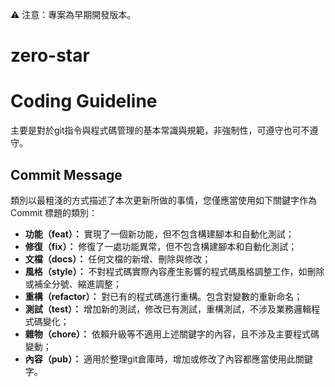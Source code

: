 ⚠ 注意：專案為早期開發版本。

# zero-star


# Coding Guideline

主要是對於git指令與程式碼管理的基本常識與規範，非強制性，可遵守也可不遵守。

## Commit Message

類別以最粗淺的方式描述了本次更新所做的事情，您僅應當使用如下關鍵字作為 Commit 標題的類別：

* **功能（feat）：** 實現了一個新功能，但不包含構建腳本和自動化測試；
* **修復（fix）：** 修復了一處功能異常，但不包含構建腳本和自動化測試；
* **文檔（docs）：** 任何文檔的新增、刪除與修改；
* **風格（style）：** 不對程式碼實際內容產生影響的程式碼風格調整工作，如刪除或補全分號、縮進調整；
* **重構（refactor）：** 對已有的程式碼進行重構。包含對變數的重新命名；
* **測試（test）：** 增加新的測試，修改已有測試，重構測試，不涉及業務邏輯程式碼變化；
* **雜物（chore）：** 依賴升級等不適用上述關鍵字的內容，且不涉及主要程式碼變動；
* **內容（pub）：** 適用於整理git倉庫時，增加或修改了內容都應當使用此關鍵字。
